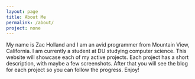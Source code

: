 ```yaml
---
layout: page
title: About Me
permalink: /about/
project: none
---
```


My name is Zac Holland and I am an avid programmer from Mountain View, California. I am currently a student at DU studying computer science. This website will showcase each of my active projects. 
Each project has a short description, with maybe a few screenshots. After that you will see the blog
for each project so you can follow the progress. Enjoy!


